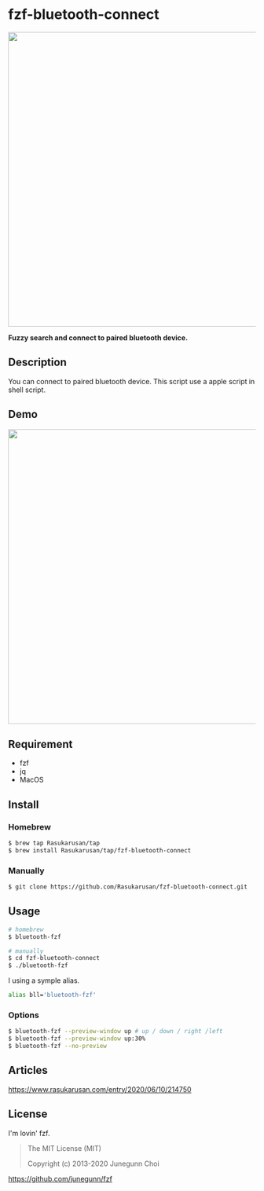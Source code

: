 fzf-bluetooth-connect
====

<img src="https://user-images.githubusercontent.com/17779386/84265517-eaee1080-ab5d-11ea-80c8-da41554ccfbf.png" width="600">

**Fuzzy search and connect to paired bluetooth device.**

## Description

You can connect to paired bluetooth device. This script use a apple script in shell script.

## Demo

<img src="https://user-images.githubusercontent.com/17779386/97555696-c1098d80-1a1b-11eb-8646-30e2999d5a94.gif" width="600">

## Requirement

- fzf
- jq
- MacOS

## Install

### Homebrew

```bash
$ brew tap Rasukarusan/tap
$ brew install Rasukarusan/tap/fzf-bluetooth-connect
```

### Manually

```bash
$ git clone https://github.com/Rasukarusan/fzf-bluetooth-connect.git
```

## Usage

```bash
# homebrew
$ bluetooth-fzf

# manually
$ cd fzf-bluetooth-connect
$ ./bluetooth-fzf
```

I using a symple alias.
```bash
alias bll='bluetooth-fzf'
```


### Options
```bash
$ bluetooth-fzf --preview-window up # up / down / right /left
$ bluetooth-fzf --preview-window up:30%
$ bluetooth-fzf --no-preview
```

## Articles

https://www.rasukarusan.com/entry/2020/06/10/214750

## License

I'm lovin' fzf.

> The MIT License (MIT)
>
> Copyright (c) 2013-2020 Junegunn Choi

https://github.com/junegunn/fzf
